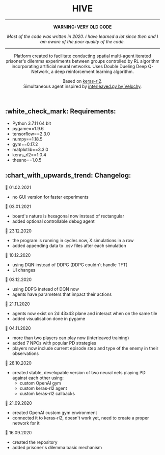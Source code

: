 <b><h1 align="center">HIVE</h1></b>

<hr>
<b><p align="center">WARNING: VERY OLD CODE</p></b>
<i><p align="center">Most of the code was written in 2020. I have learned a lot since then and I am aware of the poor quality of the code.</p></i>
<hr>

<p align="center">Platform created to facilitate conducting spatial multi-agent iterated prisoner's dilemma experiments between groups controlled by RL algorithm incorporating artificial neural networks. Uses Double Dueling Deep Q-Network, a deep reinforcement learning algorithm.</p>

<p align="center">Based on <a href="https://github.com/wau/keras-rl2">keras-rl2</a>.
<br>
Simultaneous agent inspired by <a href="https://github.com/velochy/rl-bargaining/blob/master/interleaved.py">interleaved.py by Velochy</a>.</p>

<br>

<h2>:white_check_mark: Requirements:</h2>

- Python 3.7.11 64 bit
- pygame==1.9.6
- tensorflow==2.3.0
- numpy==1.18.5
- gym==0.17.2
- matplotlib==3.3.0
- keras_rl2==1.0.4
- theano==1.0.5


<h2>:chart_with_upwards_trend: Changelog:</h2>

:date: 01.02.2021
- no GUI version for faster experiments

:date: 03.01.2021
- board's nature is hexagonal now instead of rectangular
- added optional controllable debug agent

:date: 23.12.2020
- the program is running in cycles now, X simulations in a row
- added appending data to .csv files after each simulation

:date: 10.12.2020
- using DQN instead of DDPG (DDPG couldn't handle TFT)
- UI changes

:date: 03.12.2020
- using DDPG instead of DQN now
- agents have parameters that impact their actions

:date: 21.11.2020
- agents now exist on 2d 43x43 plane and interact when on the same tile
- added visualisation done in pygame

:date: 04.11.2020
- more than two players can play now (interleaved training)
- added 7 NPCs with popular PD strategies
- players now include current episode step and type of the enemy in their observations

:date: 28.10.2020
- created stable, developable version of two neural nets playing PD against each other using:
  - custom OpenAI gym
  - custom keras-rl2 agent
  - custom keras-rl2 callbacks

:date: 21.09.2020
- created OpenAI custom gym environment
- connected it to keras-rl2, doesn't work yet, need to create a proper network for it

:date: 16.09.2020
- created the repository
- added prisoner's dilemma basic mechanism
